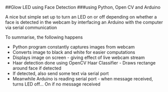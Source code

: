 ##Glow LED using Face Detection
###using Python, Open CV and Arduino

A nice but simple set up to turn an LED on or off depending on whether a face is detected in the webcam by interfacing an Arduino with the computer via serial communication

To summarise, the following happens
* Python program constantly captures images from webcam
* Converts image to black and white for easier computations
* Displays image on screen - giving effect of live webcam stream
* Haar detection done using OpenCV Haar Classifier - Draws rectange around face if detected
* If detected, also send some text via serial port
* Meanwhile Arduino is reading serial port - when message received, turns LED off... On if no message received
